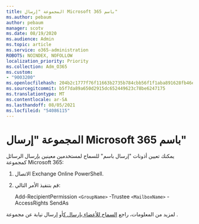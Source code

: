 ```yaml
---
title: المجموعة "إرسال Microsoft 365 باسم"
ms.author: pebaum
author: pebaum
manager: scotv
ms.date: 08/19/2020
ms.audience: Admin
ms.topic: article
ms.service: o365-administration
ROBOTS: NOINDEX, NOFOLLOW
localization_priority: Priority
ms.collection: Adm_O365
ms.custom:
- "9003200"
ms.openlocfilehash: 204b2c1777f76f11663b2735b784cbb56f1f1aba891628fb46ef37b501c9ff85
ms.sourcegitcommit: b5f7da89a650d2915dc652449623c78be6247175
ms.translationtype: MT
ms.contentlocale: ar-SA
ms.lasthandoff: 08/05/2021
ms.locfileid: "54086115"
---
```

# <a name="send-as-microsoft-365-group"></a>المجموعة "إرسال Microsoft 365 باسم"

يمكنك تعيين أذونات "إرسال باسم" للسماح لمستخدمين معينين بإرسال الرسائل كمجموعة Microsoft 365:  

1. الاتصال Exchange Online PowerShell.  

2. قم بتنفيذ الأمر التالي:  

    Add-RecipientPermission `<GroupName>` -Trustee `<MailboxName>` -AccessRights SendAs

لمزيد من المعلومات، راجع [السماح للأعضاء بإرسال ك](https://docs.microsoft.com/microsoft-365/admin/create-groups/allow-members-to-send-as-or-send-on-behalf-of-group?view=o365-worldwide)أو إرسال نيابة عن مجموعة .